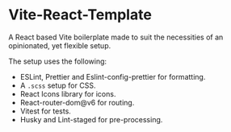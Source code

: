 # Vite-React-Template
A React based Vite boilerplate made to suit the necessities of an opinionated, yet flexible setup.

The setup uses the following:
- ESLint, Prettier and Eslint-config-prettier for formatting.
- A `.scss` setup for CSS.
- React Icons library for icons.
- React-router-dom@v6 for routing.
- Vitest for tests.
- Husky and Lint-staged for pre-processing.